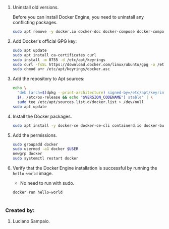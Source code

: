 1. Uninstall old versions.

    Before you can install Docker Engine, you need to uninstall any conflicting packages.

    ```bash
    sudo apt remove -y docker.io docker-doc docker-compose docker-compose-v2 podman-docker containerd runc
    ```

1. Add Docker's official GPG key:

    ```bash
    sudo apt update
    sudo apt install ca-certificates curl
    sudo install -m 0755 -d /etc/apt/keyrings
    sudo curl -fsSL https://download.docker.com/linux/ubuntu/gpg -o /etc/apt/keyrings/docker.asc
    sudo chmod a+r /etc/apt/keyrings/docker.asc
    ```

1. Add the repository to Apt sources:

    ```bash
    echo \
      "deb [arch=$(dpkg --print-architecture) signed-by=/etc/apt/keyrings/docker.asc] https://download.docker.com/linux/ubuntu \
      $(. /etc/os-release && echo "$VERSION_CODENAME") stable" | \
      sudo tee /etc/apt/sources.list.d/docker.list > /dev/null
    sudo apt update
    ```

1. Install the Docker packages.

    ```bash
    sudo apt install -y docker-ce docker-ce-cli containerd.io docker-buildx-plugin docker-compose-plugin
    ```

1. Add the permissions.

    ```bash
    sudo groupadd docker
    sudo usermod -aG docker $USER
    newgrp docker
    sudo systemctl restart docker
    ```

1. Verify that the Docker Engine installation is successful by running the `hello-world` image.

    * No need to run with sudo.
    ```bash
    docker run hello-world
    ```

#
### Created by:

1. Luciano Sampaio.
